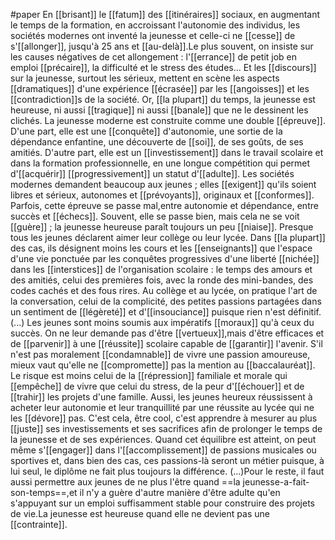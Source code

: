 #paper
En [[brisant]] le [[fatum]] des [[itinéraires]] sociaux, en augmentant le temps de la formation, en accroissant l'autonomie des individus, les sociétés modernes ont inventé la jeunesse et celle-ci ne [[cesse]] de s'[[allonger]], jusqu'à 25 ans et [[au-delà]].Le plus souvent, on insiste sur les causes négatives de cet allongement : l'[[errance]] de petit job en emploi [[précaire]], la difficulté et le stress des études... Et les [[discours]] sur la jeunesse, surtout les sérieux, mettent en scène les aspects [[dramatiques]] d'une expérience [[écrasée]] par les [[angoisses]] et les [[contradiction]]s de la société. Or, [[la plupart]] du temps, la jeunesse est heureuse, ni aussi [[tragique]] ni aussi [[banale]] que ne le dessinent les clichés.
La jeunesse moderne est construite comme une double [[épreuve]]. D'une part, elle est une [[conquête]] d'autonomie, une sortie de la dépendance enfantine, une découverte de [[soi]], de ses goûts, de ses amitiés. D'autre part, elle est un [[investissement]] dans le travail scolaire et dans la formation professionnelle, en une longue compétition qui permet d'[[acquérir]] [[progressivement]] un statut d'[[adulte]]. Les sociétés modernes demandent beaucoup aux jeunes ; elles [[exigent]] qu'ils soient libres et sérieux, autonomes et [[prévoyants]], originaux et [[conformes]]. Parfois, cette épreuve se passe mal,entre autonomie et dépendance, entre succès et [[échecs]]. Souvent, elle se passe bien, mais cela ne se voit [[guère]] ; la jeunesse heureuse paraît toujours un peu [[niaise]].
Presque tous les jeunes déclarent aimer leur collège ou leur lycée. Dans [[la plupart]] des cas, ils désignent moins les cours et les [[enseignants]] que l'espace d'une vie ponctuée par les conquêtes progressives d'une liberté [[nichée]] dans les [[interstices]] de l'organisation scolaire : le temps des amours et des amitiés, celui des premières fois, avec la ronde des mini-bandes, des codes cachés et des fous rires. Au collège et au lycée, on pratique l'art de la conversation, celui de la complicité, des petites passions partagées dans un sentiment de [[légèreté]] et d'[[insouciance]] puisque rien n'est définitif. (...)
Les jeunes sont moins soumis aux impératifs [[moraux]] qu'à ceux du succès. On ne leur demande pas d'être [[vertueux]],mais d'être efficaces et de [[parvenir]] à une [[réussite]] scolaire capable de [[garantir]] l'avenir. S'il n'est pas moralement [[condamnable]] de vivre une passion amoureuse, mieux vaut qu'elle ne [[compromette]] pas la mention au [[baccalauréat]]. Le risque est moins celui de la [[répression]] familiale et morale qui [[empêche]] de vivre que celui du stress, de la peur d'[[échouer]] et de [[trahir]] les projets d'une famille. Aussi, les jeunes heureux réussissent à acheter leur autonomie et leur tranquillité par une réussite au lycée qui ne les [[dévore]] pas. C'est cela, être cool, c'est apprendre à mesurer au plus [[juste]] ses investissements et ses sacrifices afin de prolonger le temps de la jeunesse et de ses expériences. Quand cet équilibre est atteint, on peut même s'[[engager]] dans l'[[accomplissement]] de passions musicales ou sportives et, dans bien des cas, ces passions-là seront un métier puisque, à lui seul, le diplôme ne fait plus toujours la différence. (...)Pour le reste, il faut aussi permettre aux jeunes de ne plus l'être quand ==la jeunesse-a-fait-son-temps==,et il n'y a guère d'autre manière d'être adulte qu'en s'appuyant sur un emploi suffisamment stable pour construire des projets de vie.La jeunesse est heureuse quand elle ne devient pas une [[contrainte]].